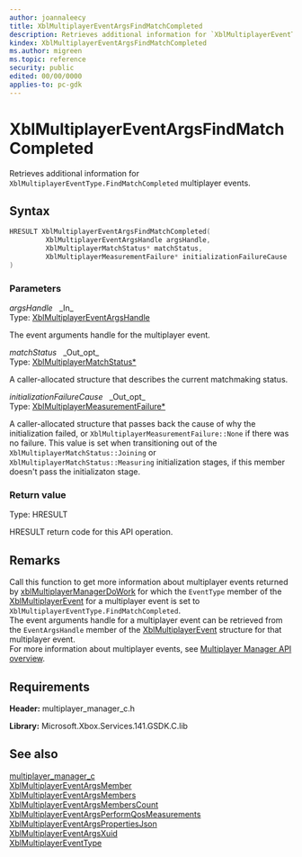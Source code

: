 ```yaml
---
author: joannaleecy
title: XblMultiplayerEventArgsFindMatchCompleted
description: Retrieves additional information for `XblMultiplayerEventType.FindMatchCompleted` multiplayer events.
kindex: XblMultiplayerEventArgsFindMatchCompleted
ms.author: migreen
ms.topic: reference
security: public
edited: 00/00/0000
applies-to: pc-gdk
---
```


# XblMultiplayerEventArgsFindMatchCompleted  

Retrieves additional information for `XblMultiplayerEventType.FindMatchCompleted` multiplayer events.  

## Syntax  
  
```cpp
HRESULT XblMultiplayerEventArgsFindMatchCompleted(  
         XblMultiplayerEventArgsHandle argsHandle,  
         XblMultiplayerMatchStatus* matchStatus,  
         XblMultiplayerMeasurementFailure* initializationFailureCause  
)  
```  
  
### Parameters  
  
*argsHandle* &nbsp;&nbsp;\_In\_  
Type: [XblMultiplayerEventArgsHandle](../handles/xblmultiplayereventargshandle.md)  
  
The event arguments handle for the multiplayer event.  
  
*matchStatus* &nbsp;&nbsp;\_Out\_opt\_  
Type: [XblMultiplayerMatchStatus*](../enums/xblmultiplayermatchstatus.md)  
  
A caller-allocated structure that describes the current matchmaking status.  
  
*initializationFailureCause* &nbsp;&nbsp;\_Out\_opt\_  
Type: [XblMultiplayerMeasurementFailure*](../../multiplayer_c/enums/xblmultiplayermeasurementfailure.md)  
  
A caller-allocated structure that passes back the cause of why the initialization failed, or `XblMultiplayerMeasurementFailure::None` if there was no failure. This value is set when transitioning out of the `XblMultiplayerMatchStatus::Joining` or `XblMultiplayerMatchStatus::Measuring` initialization stages, if this member doesn't pass the initializaton stage.  
  
  
### Return value  
Type: HRESULT
  
HRESULT return code for this API operation.
  
## Remarks  
  
Call this function to get more information about multiplayer events returned by [xblMultiplayerManagerDoWork](xblmultiplayermanagerdowork.md) for which the `EventType` member of the [XblMultiplayerEvent](../structs/xblmultiplayerevent.md) for a multiplayer event is set to `XblMultiplayerEventType.FindMatchCompleted`. <br />The event arguments handle for a multiplayer event can be retrieved from the `EventArgsHandle` member of the [XblMultiplayerEvent](../structs/xblmultiplayerevent.md) structure for that multiplayer event.  <br />For more information about multiplayer events, see [Multiplayer Manager API overview](../../../../../live/features/multiplayer/mpm/concepts/live-multiplayer-manager-api-overview.md).
  
## Requirements  
  
**Header:** multiplayer_manager_c.h
  
**Library:** Microsoft.Xbox.Services.141.GSDK.C.lib
  
## See also  
[multiplayer_manager_c](../multiplayer_manager_c_members.md)  
[XblMultiplayerEventArgsMember](xblmultiplayereventargsmember.md)  
[XblMultiplayerEventArgsMembers](xblmultiplayereventargsmembers.md)  
[XblMultiplayerEventArgsMembersCount](xblmultiplayereventargsmemberscount.md)  
[XblMultiplayerEventArgsPerformQosMeasurements](xblmultiplayereventargsperformqosmeasurements.md)  
[XblMultiplayerEventArgsPropertiesJson](xblmultiplayereventargspropertiesjson.md)  
[XblMultiplayerEventArgsXuid](xblmultiplayereventargsxuid.md)  
[XblMultiplayerEventType](../enums/xblmultiplayereventtype.md)
  
  